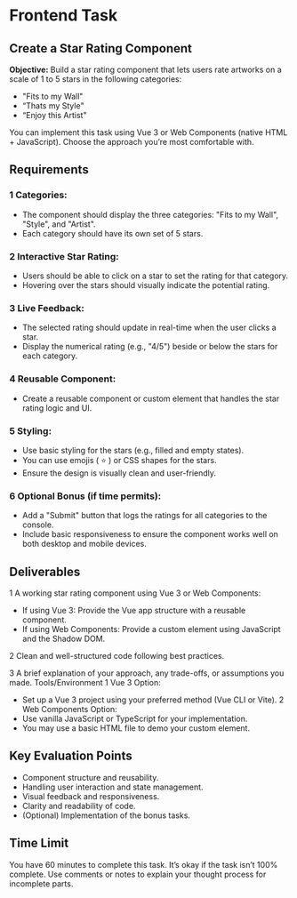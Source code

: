 # Frontend Task
## Create a Star Rating Component
**Objective:** Build a star rating component that lets users rate artworks on a scale of 1 to 5 stars in the
following categories:
* "Fits to my Wall"
* “Thats my Style"
* “Enjoy this Artist"

You can implement this task using Vue 3 or Web Components (native HTML + JavaScript). Choose
the approach you’re most comfortable with.

## Requirements
### 1 Categories:
* The component should display the three categories: "Fits to my Wall", "Style", and "Artist".
* Each category should have its own set of 5 stars.
### 2 Interactive Star Rating:
* Users should be able to click on a star to set the rating for that category.
* Hovering over the stars should visually indicate the potential rating.
### 3 Live Feedback:
* The selected rating should update in real-time when the user clicks a star.
* Display the numerical rating (e.g., "4/5") beside or below the stars for each category.
### 4 Reusable Component:
* Create a reusable component or custom element that handles the star rating logic and UI.
### 5 Styling:
* Use basic styling for the stars (e.g., filled and empty states).
* You can use emojis (
⭐
) or CSS shapes for the stars.
* Ensure the design is visually clean and user-friendly.
### 6 Optional Bonus (if time permits):
* Add a "Submit" button that logs the ratings for all categories to the console.
* Include basic responsiveness to ensure the component works well on both desktop and mobile
devices.

## Deliverables
1 A working star rating component using Vue 3 or Web Components:
* If using Vue 3: Provide the Vue app structure with a reusable component.
* If using Web Components: Provide a custom element using JavaScript and the Shadow DOM.
  
2 Clean and well-structured code following best practices.

3 A brief explanation of your approach, any trade-offs, or assumptions you made.
Tools/Environment
1 Vue 3 Option:
* Set up a Vue 3 project using your preferred method (Vue CLI or Vite).
2 Web Components Option:
* Use vanilla JavaScript or TypeScript for your implementation.
* You may use a basic HTML file to demo your custom element.
## Key Evaluation Points
* Component structure and reusability.
* Handling user interaction and state management.
* Visual feedback and responsiveness.
* Clarity and readability of code.
* (Optional) Implementation of the bonus tasks.
## Time Limit
You have 60 minutes to complete this task. It’s okay if the task isn’t 100% complete. Use comments or
notes to explain your thought process for incomplete parts.
